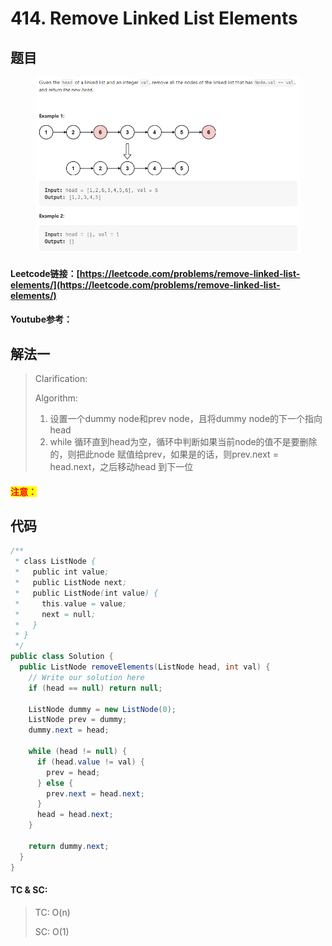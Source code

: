 # 414. Remove Linked List Elements

## 题目

<figure><img src="../../.gitbook/assets/image (9) (3).png" alt=""><figcaption></figcaption></figure>

#### Leetcode链接：[https://leetcode.com/problems/remove-linked-list-elements/](https://leetcode.com/problems/remove-linked-list-elements/)

#### Youtube参考：

## 解法一

> Clarification:&#x20;
>
> Algorithm:&#x20;
>
> 1. 设置一个dummy node和prev node，且将dummy node的下一个指向head
> 2. while 循环直到head为空，循环中判断如果当前node的值不是要删除的，则把此node 赋值给prev，如果是的话，则prev.next = head.next，之后移动head 到下一位

#### <mark style="color:red;">注意：</mark>

## 代码

```java
/**
 * class ListNode {
 *   public int value;
 *   public ListNode next;
 *   public ListNode(int value) {
 *     this.value = value;
 *     next = null;
 *   }
 * }
 */
public class Solution {
  public ListNode removeElements(ListNode head, int val) {
    // Write our solution here 
    if (head == null) return null;
    
    ListNode dummy = new ListNode(0);
    ListNode prev = dummy;
    dummy.next = head;

    while (head != null) {
      if (head.value != val) {
        prev = head;
      } else {
        prev.next = head.next;
      }
      head = head.next;
    }

    return dummy.next;
  }
}

```

#### TC & SC:&#x20;

> TC: O(n)
>
> SC: O(1)
